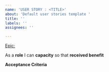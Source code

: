 ```yaml
---
name: 'USER STORY : <TITLE>'
about: 'Default user stories template '
title: ''
labels: ''
assignees: ''

---
```


[Epic: ]( )

As a **role** I can **capacity** so that **received benefit**

**Acceptance Criteria**
